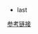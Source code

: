 - last

[参考链接](https://blog.csdn.net/bandaoyu/article/details/90341396?ops_request_misc=&request_id=&biz_id=102&utm_term=%E6%80%8E%E4%B9%88%E6%9F%A5%E7%9C%8Blinux%E7%9A%84%E7%99%BB%E5%BD%95%E6%93%8D%E4%BD%9C%E8%AE%B0%E5%BD%95&utm_medium=distribute.pc_search_result.none-task-blog-2~all~sobaiduweb~default-0-90341396.142^v39^pc_rank_34_2&spm=1018.2226.3001.4187)